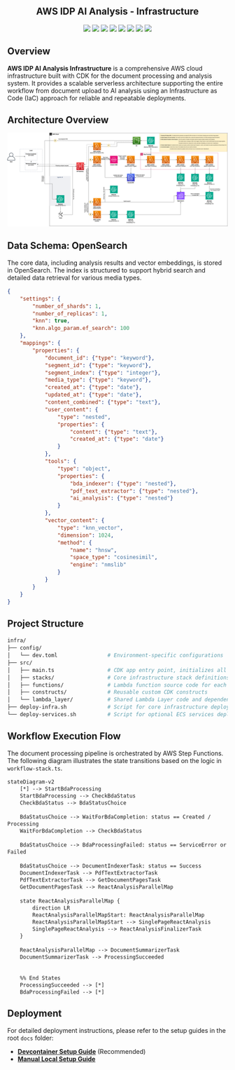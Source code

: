 <h2 align="center">
 AWS IDP AI Analysis - Infrastructure
</h2>
<div align="center">
  <img src="https://img.shields.io/badge/AWS-Cloud-FF9900?logo=amazon-aws&logoColor=white"/>
  <img src="https://img.shields.io/badge/TypeScript-5.x-3178C6?logo=typescript&logoColor=white"/>
  <img src="https://img.shields.io/badge/Bedrock-Generative_AI-FF9900?logo=amazonaws&logoColor=white"/>
  <img src="https://img.shields.io/badge/S3-Storage-FF9900?logo=amazons3&logoColor=white"/>
  <img src="https://img.shields.io/badge/Lambda-Serverless-FF9900?logo=awslambda&logoColor=white"/>
  <img src="https://img.shields.io/badge/DynamoDB-NoSQL_DB-FF9900?logo=amazondynamodb&logoColor=white"/>
  <img src="https://img.shields.io/badge/OpenSearch-Vector_Search-005EB8?logo=opensearch&logoColor=white"/>
  <img src="https://img.shields.io/badge/Step_Functions-Workflow_Orchestration-FF9900?logo=awsstepfunctions&logoColor=white"/>
</div>


## Overview

**AWS IDP AI Analysis Infrastructure** is a comprehensive AWS cloud infrastructure built with CDK for the document processing and analysis system. It provides a scalable serverless architecture supporting the entire workflow from document upload to AI analysis using an Infrastructure as Code (IaC) approach for reliable and repeatable deployments.

## Architecture Overview

<div align="center">
  <img src="../../docs/assets/architecture.png" alt=" AWS IDP AI Analysis Architecture" width="900"/>
</div>

## Data Schema: OpenSearch

The core data, including analysis results and vector embeddings, is stored in OpenSearch. The index is structured to support hybrid search and detailed data retrieval for various media types.

```json
{
    "settings": {
        "number_of_shards": 1,
        "number_of_replicas": 1,
        "knn": true,
        "knn.algo_param.ef_search": 100
    },
    "mappings": {
        "properties": {
            "document_id": {"type": "keyword"},
            "segment_id": {"type": "keyword"},
            "segment_index": {"type": "integer"},
            "media_type": {"type": "keyword"},
            "created_at": {"type": "date"},
            "updated_at": {"type": "date"},
            "content_combined": {"type": "text"},
            "user_content": {
                "type": "nested",
                "properties": {
                    "content": {"type": "text"},
                    "created_at": {"type": "date"}
                }
            },
            "tools": {
                "type": "object",
                "properties": {
                    "bda_indexer": {"type": "nested"},
                    "pdf_text_extractor": {"type": "nested"},
                    "ai_analysis": {"type": "nested"}
                }
            },
            "vector_content": {
                "type": "knn_vector",
                "dimension": 1024,
                "method": {
                    "name": "hnsw",
                    "space_type": "cosinesimil",
                    "engine": "nmslib"
                }
            }
        }
    }
}
```

## Project Structure

```bash
infra/
├── config/
│   └── dev.toml                # Environment-specific configurations
├── src/
│   ├── main.ts                 # CDK app entry point, initializes all stacks
│   ├── stacks/                 # Core infrastructure stack definitions
│   ├── functions/              # Lambda function source code for each stack
│   ├── constructs/             # Reusable custom CDK constructs
│   └── lambda_layer/           # Shared Lambda Layer code and dependencies
├── deploy-infra.sh             # Script for core infrastructure deployment
└── deploy-services.sh          # Script for optional ECS services deployment
```

## Workflow Execution Flow

The document processing pipeline is orchestrated by AWS Step Functions. The following diagram illustrates the state transitions based on the logic in `workflow-stack.ts`.

```mermaid
stateDiagram-v2
    [*] --> StartBdaProcessing
    StartBdaProcessing --> CheckBdaStatus
    CheckBdaStatus --> BdaStatusChoice

    BdaStatusChoice --> WaitForBdaCompletion: status == Created / Processing
    WaitForBdaCompletion --> CheckBdaStatus

    BdaStatusChoice --> BdaProcessingFailed: status == ServiceError or Failed

    BdaStatusChoice --> DocumentIndexerTask: status == Success
    DocumentIndexerTask --> PdfTextExtractorTask
    PdfTextExtractorTask --> GetDocumentPagesTask
    GetDocumentPagesTask --> ReactAnalysisParallelMap

    state ReactAnalysisParallelMap {
        direction LR
        ReactAnalysisParallelMapStart: ReactAnalysisParallelMap
        ReactAnalysisParallelMapStart --> SinglePageReactAnalysis
        SinglePageReactAnalysis --> ReactAnalysisFinalizerTask
    }

    ReactAnalysisParallelMap --> DocumentSummarizerTask
    DocumentSummarizerTask --> ProcessingSucceeded


    %% End States
    ProcessingSucceeded --> [*]
    BdaProcessingFailed --> [*]

```

## Deployment

For detailed deployment instructions, please refer to the setup guides in the root `docs` folder:
- [**Devcontainer Setup Guide**](../../docs/devcontainer_setup.md) (Recommended)
- [**Manual Local Setup Guide**](../../docs/manual_setup.md)